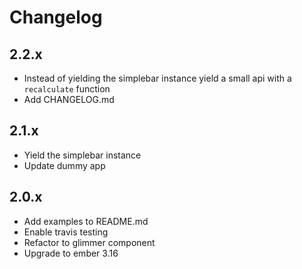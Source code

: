 # Changelog

## 2.2.x

* Instead of yielding the simplebar instance yield a small api with a `recalculate` function
* Add CHANGELOG.md

## 2.1.x

* Yield the simplebar instance
* Update dummy app

## 2.0.x

* Add examples to README.md
* Enable travis testing
* Refactor to glimmer component
* Upgrade to ember 3.16
